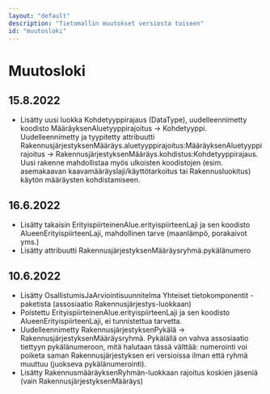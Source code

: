```yaml
---
layout: "default"
description: "Tietomallin muutokset versiosta toiseen"
id: "muutosloki"
---
```

# Muutosloki

## 15.8.2022
* Lisätty uusi luokka Kohdetyyppirajaus (DataType), uudelleennimetty koodisto MääräyksenAluetyyppirajoitus -> Kohdetyyppi. Uudelleennimetty ja tyypitetty attribuutti RakennusjärjestyksenMääräys.aluetyyppirajoitus:MääräyksenAluetyyppirajoitus -> RakennusjärjestyksenMääräys.kohdistus:Kohdetyyppirajaus. Uusi rakenne mahdollistaa myös ulkoisten koodistojen (esim. asemakaavan kaavamääräyslaji/käyttötarkoitus tai Rakennusluokitus) käytön määräysten kohdistamiseen.

## 16.6.2022
* Lisätty takaisin ErityispiirteinenAlue.erityispiirteenLaji ja sen koodisto AlueenErityispiirteenLaji, mahdollinen tarve (maanlämpö, porakaivot yms.)
* Lisätty attribuutti RakennusjärjestyksenMääräysryhmä.pykälänumero

## 10.6.2022

* Lisätty OsallistumisJaArviointisuunnitelma Yhteiset tietokomponentit -paketista (assosiaatio Rakennusjärjestys-luokkaan)
* Poistettu ErityispiirteinenAlue.erityispiirteenLaji ja sen koodisto AlueenErityispiirteenLaji, ei tunnistettua tarvetta.
* Uudelleennimetty RakennusjärjestyksenPykälä -> RakennusjärjestyksenMääräysryhmä. Pykälällä on vahva assosiaatio tiettyyn pykälänumeroon, mitä halutaan tässä välttää: numerointi voi poiketa saman Rakennusjärjestyksen eri versioissa ilman että ryhmä muuttuu (juokseva pykälänumerointi).
* Lisätty RakennusmääräyksenRyhmän-luokkaan rajoitus koskien jäseniä (vain RakennusjärjestyksenMääräys)